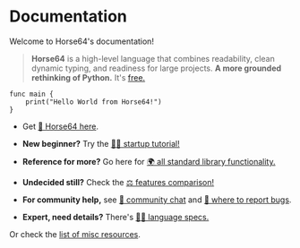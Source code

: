 
<!-- For license of this file, see LICENSE.md in the base folder. -->

Documentation
=============

Welcome to Horse64's documentation!

> **Horse64** is a high-level language that combines readability, clean dynamic
  typing, and readiness for large projects. **A more grounded rethinking
  of Python.** It's [free.](
  https://horse64.org/download)

```Horse64
func main {
    print("Hello World from Horse64!")
}
```

- Get [📩 Horse64 here](https://horse64.org/download).

- **New beginner?**
  Try the [🦸‍♀️ startup tutorial!](/docs/FIXME)

- **Reference for more?**
  Go here for [🌍 all standard library
  functionality.](/docs/FIXME)

- **Undecided still?**
  Check the [⚖️ features comparison!](/docs/Features.md)

- **For community help,** see
  [💬 community chat](https://horse64.org/chat) and
  [🐞 where to report bugs](/docs/Resources.md#report-bugs).

- **Expert, need details?**
  There's [👩‍🔬 language specs.](/docs/Language%20Specs/Overview.md)

Or check the [list of misc resources](/docs/Resources.md).

